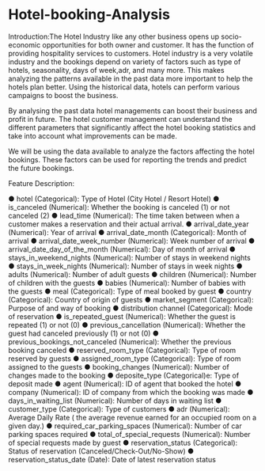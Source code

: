 # Hotel-booking-Analysis 
Introduction:The Hotel Industry like any other business opens up socio-economic opportunities for both owner and customer. It has the function of providing hospitality services to customers.
Hotel industry is a very volatile industry and the bookings depend on variety of factors such as type of hotels, seasonality, days of week,adr, and many more. This makes analyzing the patterns available in the past data more important to help the hotels plan better. Using the historical data, hotels can perform various campaigns to boost the 
business.

By analysing the past data hotel managements can boost their business and profit in future.
The hotel customer management can understand the different parameters that significantly affect the hotel booking statistics and take into account what improvements can be made.

We will be using the data available to analyze the factors affecting the hotel bookings. These factors can be used for reporting the trends and predict the future bookings.

Feature Description:

●	hotel (Categorical): Type of Hotel (City Hotel / Resort Hotel)
●	is_canceled (Numerical): Whether the booking is canceled (1) or not canceled (2)
●	lead_time (Numerical): The time taken between when a customer makes a reservation and their actual arrival. 
●	arrival_date_year (Numerical): Year of arrival
●	arrival_date_month (Categorical): Month of arrival
●	arrival_date_week_number (Numerical): Week number of arrival
●	arrival_date_day_of_the_month (Numerical): Day of month of arrival
●	stays_in_weekend_nights (Numerical): Number of stays in weekend nights
●	stays_in_week_nights (Numerical): Number of stays in week nights
●	adults (Numerical): Number of adult guests
●	children (Numerical): Number of children with the guests
●	babies (Numerical): Number of babies with the guests
●	meal (Categorical): Type of meal booked by guest
●	country (Categorical): Country of origin of guests
●	market_segment (Categorical): Purpose of and way of booking
●	distribution channel (Categorical): Mode of reservation
●	is_repeated_guest (Numerical):
Whether the guest is repeated (1) or not (0)
●	previous_cancellation (Numerical): Whether the guest had canceled previously (1) or not (0)
●	previous_bookings_not_canceled (Numerical): Whether the previous booking canceled
●	reserved_room_type (Categorical): Type of room reserved by guests
●	assigned_room_type (Categorical): Type of room assigned to the guests
●	booking_changes (Numerical): Number of changes made to the booking
●	deposite_type (Categorical)e: Type of deposit made
●	agent (Numerical): ID of agent that booked the hotel
●	company (Numerical): ID of
company from which the booking was made
●	days_in_waiting_list (Numerical): Number of days in waiting list
●	customer_type (Categorical): Type of customers
●	adr (Numerical): Average Daily Rate ( the average revenue earned for an occupied room on a given day.)
●	required_car_parking_spaces (Numerical): Number of car parking spaces required
●	total_of_special_requests (Numerical): Number of special requests made by guest
●	reservation_status (Categorical): Status of reservation (Canceled/Check-Out/No-Show)
●	reservation_status_date (Date): Date of latest reservation status


